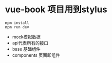# vue-book 项目用到stylus
```
npm install
npm run dev
```
- mock模拟数据
- api代表所有的接口
- base 基础组件
- components 页面即组件

